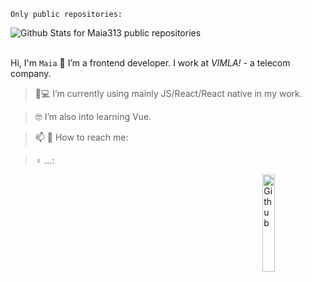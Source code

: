 `Only public repositories:`

![Github Stats for Maia313 public repositories](https://github-readme-stats.vercel.app/api?username=Maia313&show_icons=true&title_color=FF69B4&icon_color=FF69B4&text_color=FF69B4&bg_color=ececec)  
</br>


Hi, I'm `Maia` 👋
I’m a frontend developer. I work at _VIMLA!_ - a telecom company.


> 📱💻 I’m currently using mainly JS/React/React native in my work.

> 🤓 I’m also into learning Vue.

> 📫 💬 How to reach me: 

> ♀️ ...: 

<img width="20%" align="right" alt="Github" src="https://raw.githubusercontent.com/onimur/.github/master/.resources/git-header.svg" />
